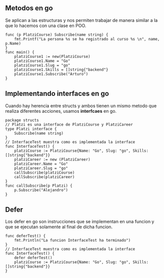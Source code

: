 ## Metodos en **go**  
Se aplican a las estructuras y nos permiten trabajar de manera similar a la que lo hacemos con una clase en POO.  
    
```golang  
func (p PlatziCourse) Subscribe(name string) {
	fmt.Printf("La persona %s se ha registrado al curso %s \n", name, p.Name)	
}
func main() {
	platziCourse1 := new(PlatziCourse)
	platziCourse1.Name = "Go"
	platziCourse1.Slug = "go"
	platziCourse1.Skills = []string{"backend"}
	platziCourse1.Subscribe("Arturo")
}
```
## Implementando interfaces en **go**
Cuando hay herencia entre structs y ambos tienen un mismo metodo que realiza diferentes acciones, usamos **interfcaes** en go.

```golang
package structs
// Platzi es una interface de PlatziCourse y PlatziCareer
type Platzi interface {
	Subscribe(name string)
}
// InterfaceTest muestra como es implementada la interface
func InterfaceTest() {
	platziCourse := PlatziCourse{Name: "Go", Slug: "go", Skills: []string{"backend"}}
	platziCareer := new (PlatziCareer)
	platziCareer.Name = "Go"
	platziCareer.Slug = "go"
	callSubscribe(platziCourse)
	callSubscribe(platziCareer)
}
func callSubscribe(p Platzi) {
	p.Subscribe("Alejandro")
}
```
## Defer  
Los defer en go son instrucciones que se implementan en una funcion y que se ejecutan solamente al final de dicha funcion.  
```golang  
func deferTest() {
	fmt.Println("La funcion InterfaceTest ha terminado")
}
// InterfaceTest muestra como es implementada la interface
func InterfaceTest() {
	defer deferTest()
	platziCourse := PlatziCourse{Name: "Go", Slug: "go", Skills: []string{"backend"}}
}
```  
